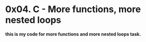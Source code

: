 # 0x04. C - More functions, more nested loops
**this is my code for more functions and more nested loops task.**

